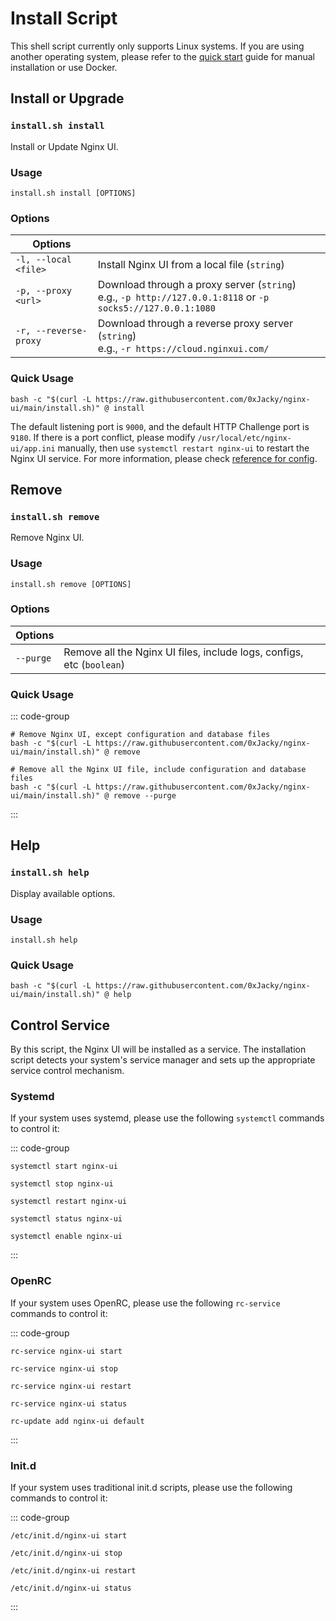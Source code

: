 # Install Script

This shell script currently only supports Linux systems. If you are using another operating system,
please refer to the [quick start](./getting-started) guide for manual installation or use Docker.

## Install or Upgrade

### `install.sh install`

Install or Update Nginx UI.

### Usage

```shell
install.sh install [OPTIONS]
```

### Options

| Options               |                                                                                                                 |
|-----------------------|-----------------------------------------------------------------------------------------------------------------|
| `-l, --local <file>`  | Install Nginx UI from a local file (`string`)                                                                   |
| `-p, --proxy <url>`   | Download through a proxy server (`string`)<br/>e.g., `-p http://127.0.0.1:8118` or `-p socks5://127.0.0.1:1080` |
| `-r, --reverse-proxy` | Download through a reverse proxy server (`string`)<br/>e.g., `-r https://cloud.nginxui.com/`                          |


### Quick Usage

```shell
bash -c "$(curl -L https://raw.githubusercontent.com/0xJacky/nginx-ui/main/install.sh)" @ install
```

The default listening port is `9000`, and the default HTTP Challenge port is `9180`.
If there is a port conflict, please modify `/usr/local/etc/nginx-ui/app.ini` manually,
then use `systemctl restart nginx-ui` to restart the Nginx UI service.
For more information, please check [reference for config](./config-server).


## Remove

### `install.sh remove`

Remove Nginx UI.

### Usage

```shell
install.sh remove [OPTIONS]
```

### Options

| Options   |                                                                       |
|-----------|-----------------------------------------------------------------------|
| `--purge` | Remove all the Nginx UI files, include logs, configs, etc (`boolean`) |

### Quick Usage

::: code-group

```shell [Remove]
# Remove Nginx UI, except configuration and database files
bash -c "$(curl -L https://raw.githubusercontent.com/0xJacky/nginx-ui/main/install.sh)" @ remove
```

```shell [Purge]
# Remove all the Nginx UI file, include configuration and database files
bash -c "$(curl -L https://raw.githubusercontent.com/0xJacky/nginx-ui/main/install.sh)" @ remove --purge
```

:::

## Help

### `install.sh help`

Display available options.

### Usage

```shell
install.sh help
```

### Quick Usage

```shell
bash -c "$(curl -L https://raw.githubusercontent.com/0xJacky/nginx-ui/main/install.sh)" @ help
```

## Control Service

By this script, the Nginx UI will be installed as a service. The installation script detects your system's service manager and sets up the appropriate service control mechanism.

### Systemd

If your system uses systemd, please use the following `systemctl` commands to control it:

::: code-group

```shell [Start]
systemctl start nginx-ui
```

```shell [Stop]
systemctl stop nginx-ui
```

```shell [Restart]
systemctl restart nginx-ui
```

```shell [Show Status]
systemctl status nginx-ui
```

```shell [Enable at Boot]
systemctl enable nginx-ui
```

:::

### OpenRC

If your system uses OpenRC, please use the following `rc-service` commands to control it:

::: code-group

```shell [Start]
rc-service nginx-ui start
```

```shell [Stop]
rc-service nginx-ui stop
```

```shell [Restart]
rc-service nginx-ui restart
```

```shell [Show Status]
rc-service nginx-ui status
```

```shell [Enable at Boot]
rc-update add nginx-ui default
```

:::

### Init.d

If your system uses traditional init.d scripts, please use the following commands to control it:

::: code-group

```shell [Start]
/etc/init.d/nginx-ui start
```

```shell [Stop]
/etc/init.d/nginx-ui stop
```

```shell [Restart]
/etc/init.d/nginx-ui restart
```

```shell [Show Status]
/etc/init.d/nginx-ui status
```

:::
